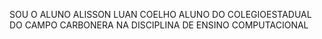 SOU O ALUNO ALISSON LUAN COELHO
ALUNO DO COLEGIOESTADUAL DO CAMPO CARBONERA
NA DISCIPLINA DE ENSINO COMPUTACIONAL

